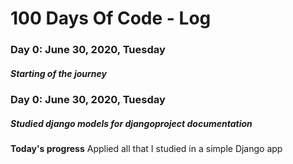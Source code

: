 # 100 Days Of Code - Log

### Day 0: June 30, 2020, Tuesday
##### Starting of the journey

### Day 0: June 30, 2020, Tuesday
##### Studied django models for djangoproject documentation

**Today's progress** Applied all that I studied in a simple Django app

